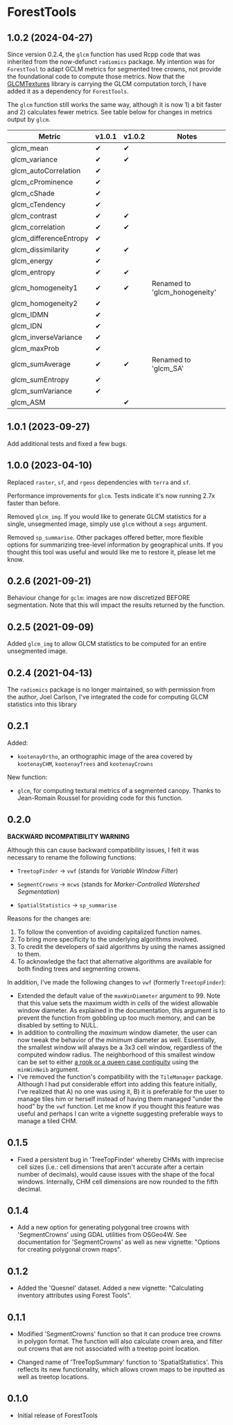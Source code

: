 # ForestTools

## 1.0.2 (2024-04-27)

Since version 0.2.4, the `glcm` function has used Rcpp code that was inherited from the now-defunct `radiomics` package. My intention was for `ForestTool` to adapt GCLM metrics for segmented tree crowns, not provide the foundational code to compute those metrics. Now that the [GLCMTextures](https://github.com/ailich/GLCMTextures) library is carrying the GLCM computation torch, I have added it as a dependency for `ForestTools`. 

The `glcm` function still works the same way, although it is now 1) a bit faster and 2) calculates fewer metrics. See table below for changes in metrics output by `glcm`.

Metric | v1.0.1 | v1.0.2 | Notes
-- | -- | -- | --
glcm_mean | ✔ | ✔
glcm_variance | ✔ | ✔
glcm_autoCorrelation | ✔ |
glcm_cProminence | ✔ |
glcm_cShade | ✔ |
glcm_cTendency | ✔ |
glcm_contrast | ✔ | ✔
glcm_correlation | ✔ | ✔
glcm_differenceEntropy | ✔ |
glcm_dissimilarity | ✔ | ✔
glcm_energy | ✔ |
glcm_entropy | ✔ | ✔
glcm_homogeneity1 | ✔ | ✔ | Renamed to 'glcm_honogeneity'
glcm_homogeneity2 | ✔ |
glcm_IDMN	 | ✔ |
glcm_IDN | ✔ |
glcm_inverseVariance | ✔ |
glcm_maxProb | ✔ |
glcm_sumAverage | ✔ | ✔ | Renamed to 'glcm_SA'
glcm_sumEntropy | ✔ |
glcm_sumVariance | ✔ |
glcm_ASM | | ✔ 



## 1.0.1 (2023-09-27)

Add additional tests and fixed a few bugs.

## 1.0.0 (2023-04-10)

Replaced `raster`, `sf`, and `rgeos` dependencies with `terra` and `sf`.

Performance improvements for `glcm`. Tests indicate it's now running 2.7x faster than before.

Removed `glcm_img`. If you would like to generate GLCM statistics for a single, unsegmented image, simply use
`glcm` without a `segs` argument.

Removed `sp_summarise`. Other packages offered better, more flexible options for summarizing tree-level information by geographical units. If you thought this tool was useful and would like me to restore it, please let me know.


## 0.2.6 (2021-09-21)

Behaviour change for `gclm`: images are now discretized BEFORE segmentation. Note that this will impact the results returned by the function.


## 0.2.5 (2021-09-09)

Added `glcm_img` to allow GLCM statistics to be computed for an entire unsegmented image.

## 0.2.4 (2021-04-13)

The `radiomics` package is no longer maintained, so with permission from the author, Joel Carlson, I've integrated the code for computing GLCM statistics into this library

## 0.2.1

Added:

* `kootenayOrtho`, an orthographic image of the area covered by `kootenayCHM`, `kootenayTrees` and `kootenayCrowns`

New function:

* `glcm`, for computing textural metrics of a segmented canopy. Thanks to Jean-Romain Roussel for providing code for this function.

## 0.2.0

**BACKWARD INCOMPATIBILITY WARNING**

Although this can cause backward compatibility issues, I felt it was necessary to rename the following functions:

* `TreetopFinder` -> `vwf` (stands for _Variable Window Filter_)

* `SegmentCrowns` -> `mcws` (stands for _Marker-Controlled Watershed Segmentation_)

* `SpatialStatistics` -> `sp_summarise`

Reasons for the changes are:

1. To follow the convention of avoiding capitalized function names.
2. To bring more specificity to the underlying algorithms involved.
3. To credit the developers of said algorithms by using the names assigned to them.
4. To acknowledge the fact that alternative algorithms are available for both finding trees and segmenting crowns.

In addition, I've made the following changes to `vwf` (formerly `TreetopFinder`):

* Extended the default value of the `maxWinDiameter` argument to 99. Note that this value sets the maximum width in _cells_ of the widest allowable window diameter. As explained in the documentation, this argument is to prevent the function from gobbling up too much memory, and can be disabled by setting to NULL.
* In addition to controlling the _maximum_ window diameter, the user can now tweak the behavior of the _minimum_ diameter as well. Essentially, the smallest window will always be a 3x3 cell window, regardless of the computed window radius. The neighborhood of this smallest window can be set to either [a rook or a queen case contiguity](https://i.stack.imgur.com/CWIHi.jpg) using the `minWinNeib` argument.
* I've removed the function's compatibility with the `TileManager` package. Although I had put considerable effort into adding this feature initially, I've realized that A) no one was using it, B) it is preferable for the user to manage tiles him or herself instead of having them managed "under the hood" by the `vwf` function. Let me know if you thought this feature was useful and perhaps I can write a vignette suggesting preferable ways to manage a tiled CHM.

## 0.1.5

* Fixed a persistent bug in 'TreeTopFinder' whereby CHMs with imprecise cell sizes (i.e.: cell dimensions that aren't accurate after a certain number of decimals), would cause issues with the shape of the focal windows. Internally, CHM cell dimensions are now rounded to the fifth decimal.

## 0.1.4

* Add a new option for generating polygonal tree crowns with 'SegmentCrowns' using GDAL utilities from OSGeo4W. See documentation for 'SegmentCrowns' as well as new vignette: "Options for creating polygonal crown maps".

## 0.1.2

* Added the 'Quesnel' dataset. Added a new vignette: "Calculating inventory attributes using Forest Tools".

## 0.1.1

* Modified 'SegmentCrowns' function so that it can produce tree crowns in polygon format. The function will also calculate crown area, and filter out crowns that are not associated with a treetop point location.

* Changed name of 'TreeTopSummary' function to 'SpatialStatistics'. This reflects its new functionality, which allows crown maps to be inputted as well as treetop locations. 

## 0.1.0

* Initial release of ForestTools

